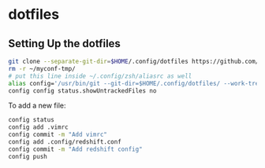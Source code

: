 # dotfiles

## Setting Up the dotfiles

```bash
git clone --separate-git-dir=$HOME/.config/dotfiles https://github.com/Jiahui17/dotfiles.git $HOME/myconf-tmp
rm -r ~/myconf-tmp/
# put this line inside ~/.config/zsh/aliasrc as well
alias config='/usr/bin/git --git-dir=$HOME/.config/dotfiles/ --work-tree=$HOME'
config config status.showUntrackedFiles no
```

To add a new file:
```sh
config status
config add .vimrc
config commit -m "Add vimrc"
config add .config/redshift.conf
config commit -m "Add redshift config"
config push
```
